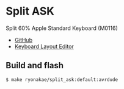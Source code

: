 # Split ASK

Split 60% Apple Standard Keyboard (M0116)

* [GitHub](https://github.com/ryonakae/split-ask)
* [Keyboard Layout Editor](http://www.keyboard-layout-editor.com/#/gists/5afcbd86697c04077fe7bd14d1941138)

## Build and flash
```
$ make ryonakae/split_ask:default:avrdude
```
